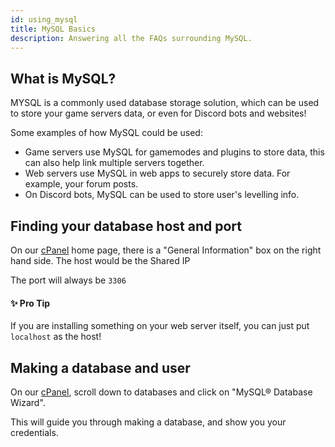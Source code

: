 ```yaml
---
id: using_mysql
title: MySQL Basics
description: Answering all the FAQs surrounding MySQL.
---
```


## What is MySQL?

MYSQL is a commonly used database storage solution, which can be used to store your game servers data, or even for Discord bots and websites!

Some examples of how MySQL could be used:

- Game servers use MySQL for gamemodes and plugins to store data, this can also help link multiple servers together.
- Web servers use MySQL in web apps to securely store data. For example, your forum posts.
- On Discord bots, MySQL can be used to store user's levelling info.

## Finding your database host and port

On our [cPanel](https://hrzn.link/cpanel) home page, there is a "General Information" box on the right hand side.
The host would be the Shared IP

The port will always be `3306`

#### ✨ Pro Tip

If you are installing something on your web server itself, you can just put `localhost` as the host!

## Making a database and user

On our [cPanel](https://hrzn.link/cpanel), scroll down to databases and click on "MySQL® Database Wizard".

This will guide you through making a database, and show you your credentials.